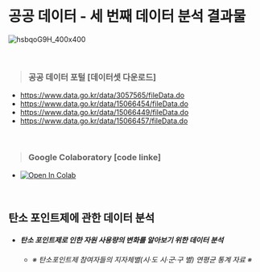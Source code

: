 # 공공 데이터 - 세 번째 데이터 분석 결과물 #

![hsbqoG9H_400x400](https://user-images.githubusercontent.com/89716505/131286775-cdcbd193-d24e-4811-8354-208a6b25319c.jpg)

<br/>

> ### 공공 데이터 포털 [데이터셋 다운로드] ###
  - https://www.data.go.kr/data/3057565/fileData.do
  - https://www.data.go.kr/data/15066454/fileData.do
  - https://www.data.go.kr/data/15066449/fileData.do
  - https://www.data.go.kr/data/15066457/fileData.do

<br/>

> ### Google Colaboratory [code linke] ###  
  - [![Open In Colab](https://colab.research.google.com/assets/colab-badge.svg)]()

<br/>

## 탄소 포인트제에 관한 데이터 분석 ##
* #### *탄소 포인트제로 인한 자원 사용량의 변화를 알아보기 위한 데이터 분석* ####
  * ###### ※ 탄소포인트제 참여자들의 지자체별(시·도 시·군·구 별) 연평균 통계 자료 ※ ######
